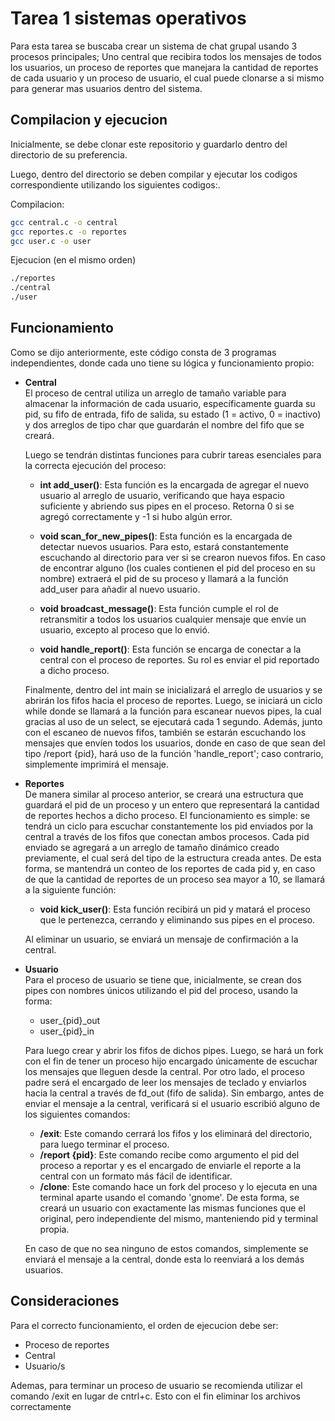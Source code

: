 # Tarea 1 sistemas operativos

Para esta tarea se buscaba crear un sistema de chat grupal usando 3 procesos principales; Uno central que recibira todos los mensajes de todos los usuarios, un proceso de reportes que manejara la cantidad de reportes de cada usuario y un proceso de usuario, el cual puede clonarse a si mismo para generar mas usuarios dentro del sistema.
## Compilacion y ejecucion
Inicialmente, se debe clonar este repositorio y guardarlo dentro del directorio de su preferencia.

Luego, dentro del directorio se deben compilar y ejecutar los codigos correspondiente utilizando los siguientes codigos:.

Compilacion:
```sh
gcc central.c -o central
gcc reportes.c -o reportes
gcc user.c -o user
```

Ejecucion (en el mismo orden)
```sh
./reportes
./central
./user
```
## Funcionamiento

Como se dijo anteriormente, este código consta de 3 programas independientes, donde cada uno tiene su lógica y funcionamiento propio:

- **Central**  
  El proceso de central utiliza un arreglo de tamaño variable para almacenar la información de cada usuario, específicamente guarda su pid, su fifo de entrada, fifo de salida, su estado (1 = activo, 0 = inactivo) y dos arreglos de tipo char que guardarán el nombre del fifo que se creará.
  
  Luego se tendrán distintas funciones para cubrir tareas esenciales para la correcta ejecución del proceso:
    
    - **int add_user()**: Esta función es la encargada de agregar el nuevo usuario al arreglo de usuario, verificando que haya espacio suficiente y abriendo sus pipes en el proceso. Retorna 0 si se agregó correctamente y -1 si hubo algún error.

    - **void scan_for_new_pipes()**: Esta función es la encargada de detectar nuevos usuarios. Para esto, estará constantemente escuchando al directorio para ver si se crearon nuevos fifos. En caso de encontrar alguno (los cuales contienen el pid del proceso en su nombre) extraerá el pid de su proceso y llamará a la función add_user para añadir al nuevo usuario.

    - **void broadcast_message()**: Esta función cumple el rol de retransmitir a todos los usuarios cualquier mensaje que envíe un usuario, excepto al proceso que lo envió.

    - **void handle_report()**: Esta función se encarga de conectar a la central con el proceso de reportes. Su rol es enviar el pid reportado a dicho proceso.
    
    Finalmente, dentro del int main se inicializará el arreglo de usuarios y se abrirán los fifos hacia el proceso de reportes. Luego, se iniciará un ciclo while donde se llamará a la función para escanear nuevos pipes, la cual gracias al uso de un select, se ejecutará cada 1 segundo. Además, junto con el escaneo de nuevos fifos, también se estarán escuchando los mensajes que envíen todos los usuarios, donde en caso de que sean del tipo /report {pid}, hará uso de la función 'handle_report'; caso contrario, simplemente imprimirá el mensaje.

- **Reportes**  
  De manera similar al proceso anterior, se creará una estructura que guardará el pid de un proceso y un entero que representará la cantidad de reportes hechos a dicho proceso. El funcionamiento es simple: se tendrá un ciclo para escuchar constantemente los pid enviados por la central a través de los fifos que conectan ambos procesos. Cada pid enviado se agregará a un arreglo de tamaño dinámico creado previamente, el cual será del tipo de la estructura creada antes. De esta forma, se mantendrá un conteo de los reportes de cada pid y, en caso de que la cantidad de reportes de un proceso sea mayor a 10, se llamará a la siguiente función:
  - **void kick_user()**: Esta función recibirá un pid y matará el proceso que le pertenezca, cerrando y eliminando sus pipes en el proceso.

  Al eliminar un usuario, se enviará un mensaje de confirmación a la central.

- **Usuario**  
  Para el proceso de usuario se tiene que, inicialmente, se crean dos pipes con nombres únicos utilizando el pid del proceso, usando la forma:
  - user_{pid}_out  
  - user_{pid}_in  

  Para luego crear y abrir los fifos de dichos pipes. Luego, se hará un fork con el fin de tener un proceso hijo encargado únicamente de escuchar los mensajes que lleguen desde la central. Por otro lado, el proceso padre será el encargado de leer los mensajes de teclado y enviarlos hacia la central a través de fd_out (fifo de salida). Sin embargo, antes de enviar el mensaje a la central, verificará si el usuario escribió alguno de los siguientes comandos: 
  - **/exit**: Este comando cerrará los fifos y los eliminará del directorio, para luego terminar el proceso.
  - **/report {pid}**: Este comando recibe como argumento el pid del proceso a reportar y es el encargado de enviarle el reporte a la central con un formato más fácil de identificar. 
  - **/clone**: Este comando hace un fork del proceso y lo ejecuta en una terminal aparte usando el comando 'gnome'. De esta forma, se creará un usuario con exactamente las mismas funciones que el original, pero independiente del mismo, manteniendo pid y terminal propia.
  
  En caso de que no sea ninguno de estos comandos, simplemente se enviará el mensaje a la central, donde esta lo reenviará a los demás usuarios.

## Consideraciones

Para el correcto funcionamiento, el orden de ejecucion debe ser:
- Proceso de reportes
- Central
- Usuario/s

Ademas, para terminar un proceso de usuario se recomienda utilizar el comando /exit en lugar de cntrl+c. Esto con el fin eliminar los archivos correctamente
